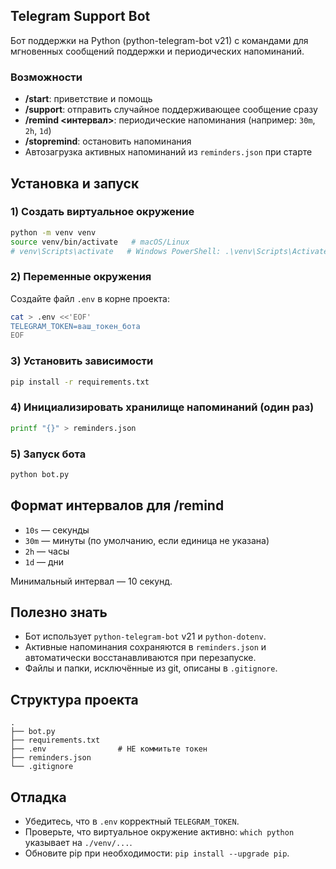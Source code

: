 ## Telegram Support Bot

Бот поддержки на Python (python-telegram-bot v21) с командами для мгновенных сообщений поддержки и периодических напоминаний.

### Возможности
- **/start**: приветствие и помощь
- **/support**: отправить случайное поддерживающее сообщение сразу
- **/remind <интервал>**: периодические напоминания (например: `30m`, `2h`, `1d`)
- **/stopremind**: остановить напоминания
- Автозагрузка активных напоминаний из `reminders.json` при старте

## Установка и запуск

### 1) Создать виртуальное окружение
```bash
python -m venv venv
source venv/bin/activate   # macOS/Linux
# venv\Scripts\activate   # Windows PowerShell: .\venv\Scripts\Activate.ps1
```

### 2) Переменные окружения
Создайте файл `.env` в корне проекта:
```bash
cat > .env <<'EOF'
TELEGRAM_TOKEN=ваш_токен_бота
EOF
```

### 3) Установить зависимости
```bash
pip install -r requirements.txt
```

### 4) Инициализировать хранилище напоминаний (один раз)
```bash
printf "{}" > reminders.json
```

### 5) Запуск бота
```bash
python bot.py
```

## Формат интервалов для /remind
- `10s` — секунды
- `30m` — минуты (по умолчанию, если единица не указана)
- `2h` — часы
- `1d` — дни

Минимальный интервал — 10 секунд.

## Полезно знать
- Бот использует `python-telegram-bot` v21 и `python-dotenv`.
- Активные напоминания сохраняются в `reminders.json` и автоматически восстанавливаются при перезапуске.
- Файлы и папки, исключённые из git, описаны в `.gitignore`.

## Структура проекта
```
.
├── bot.py
├── requirements.txt
├── .env                # НЕ коммитьте токен
├── reminders.json
└── .gitignore
```

## Отладка
- Убедитесь, что в `.env` корректный `TELEGRAM_TOKEN`.
- Проверьте, что виртуальное окружение активно: `which python` указывает на `./venv/...`.
- Обновите pip при необходимости: `pip install --upgrade pip`.




